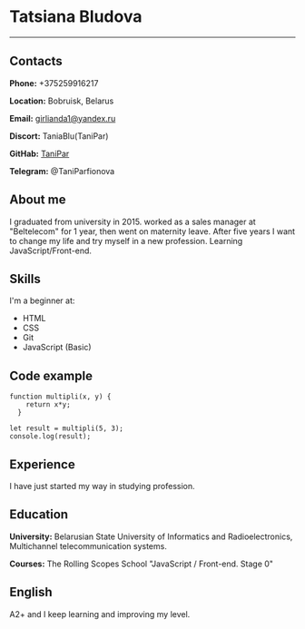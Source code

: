 # Tatsiana Bludova
---
## Contacts
**Phone:** +375259916217

**Location:** Bobruisk, Belarus 

**Email:** <girlianda1@yandex.ru>

**Discort:** TaniaBlu(TaniPar)

**GitHab:** [TaniPar](https://github.com/TaniPar)

**Telegram:** @TaniParfionova
## About me
I graduated from university in 2015. worked as a sales manager at "Beltelecom" for 1 year, then went on maternity leave. After five years I want to change my life and try myself in a new profession. Learning JavaScript/Front-end.
	
## Skills
I'm a beginner at:

- HTML
- CSS
- Git
- JavaScript (Basic)
## Code example
```
function multipli(x, y) {
    return x*y;
  }
  
let result = multipli(5, 3);
console.log(result);

```   
## Experience
I have just started my way in studying profession.
## Education
**University:** Belarusian State University of Informatics and Radioelectronics, Multichannel telecommunication systems.

**Courses:** The Rolling Scopes School "JavaScript / Front-end. Stage 0"

## English
A2+ and I keep learning and improving my level.

